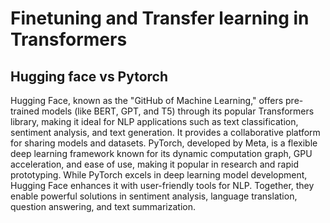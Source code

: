 
# Finetuning and Transfer learning in Transformers

## Hugging face vs Pytorch

 Hugging Face, known as the "GitHub of Machine Learning," offers pre-trained models (like BERT, GPT, and T5) through its popular Transformers library, making it ideal for NLP applications such as text classification, sentiment analysis, and text generation. It provides a collaborative platform for sharing models and datasets. PyTorch, developed by Meta, is a flexible deep learning framework known for its dynamic computation graph, GPU acceleration, and ease of use, making it popular in research and rapid prototyping. While PyTorch excels in deep learning model development, Hugging Face enhances it with user-friendly tools for NLP. Together, they enable powerful solutions in sentiment analysis, language translation, question answering, and text summarization.